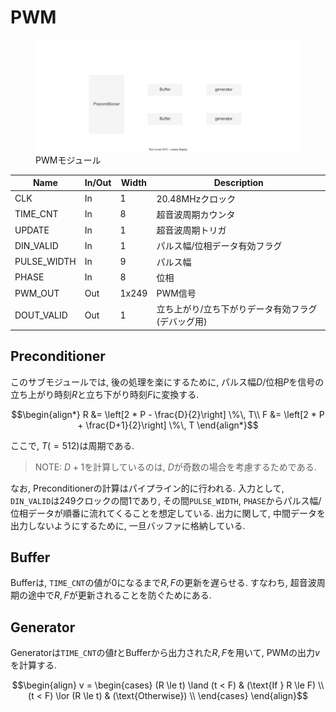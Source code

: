 # PWM

<figure>
  <a href="../../fig/Developers_Manual/FPGA/pwm.svg" data-lightbox="image"><img src="../../fig/Developers_Manual/FPGA/pwm.svg"/></a>
  <figcaption>PWMモジュール</figcaption>
</figure>

| Name        | In/Out | Width | Description                                        | 
| ----------- | ------ | ----- | -------------------------------------------------- | 
| CLK         | In     | 1     | 20.48MHzクロック                                   | 
| TIME_CNT    | In     | 8     | 超音波周期カウンタ                                 | 
| UPDATE      | In     | 1     | 超音波周期トリガ                                   | 
| DIN_VALID   | In     | 1     | パルス幅/位相データ有効フラグ                      | 
| PULSE_WIDTH | In     | 9     | パルス幅                                           | 
| PHASE       | In     | 8     | 位相                                               | 
| PWM_OUT     | Out    | 1x249 | PWM信号                                            | 
| DOUT_VALID  | Out    | 1     | 立ち上がり/立ち下がりデータ有効フラグ (デバッグ用) | 

## Preconditioner

このサブモジュールでは, 後の処理を楽にするために, パルス幅$D$/位相$P$を信号の立ち上がり時刻$R$と立ち下がり時刻$F$に変換する.

$$\begin{align*}
R &= \left[2 * P - \frac{D}{2}\right] \%\, T\\
F &= \left[2 * P + \frac{D+1}{2}\right] \%\, T
\end{align*}$$

ここで, $T(=512)$は周期である.

> NOTE: $D+1$を計算しているのは, $D$が奇数の場合を考慮するためである.

なお, Preconditionerの計算はパイプライン的に行われる.
入力として, `DIN_VALID`は249クロックの間1であり, その間`PULSE_WIDTH`, `PHASE`からパルス幅/位相データが順番に流れてくることを想定している.
出力に関して, 中間データを出力しないようにするために, 一旦バッファに格納している.

## Buffer

Bufferは, `TIME_CNT`の値が$0$になるまで$R, F$の更新を遅らせる.
すなわち, 超音波周期の途中で$R, F$が更新されることを防ぐためにある.

## Generator

Generatorは`TIME_CNT`の値$t$とBufferから出力された$R, F$を用いて, PWMの出力$v$を計算する.

$$\begin{align}
    v = \begin{cases}
            (R \le t) \land (t < F) & (\text{If } R \le F) \\
            (t < F) \lor (R \le t)  & (\text{Otherwise})   \\
        \end{cases}
\end{align}$$
